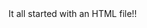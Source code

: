 <!DOCTYPE html>
<html>
  <head>
    <title>Exercise 1</title>
  </head>
  <body>
    It all started with an HTML file!!
  </body>
</html>
